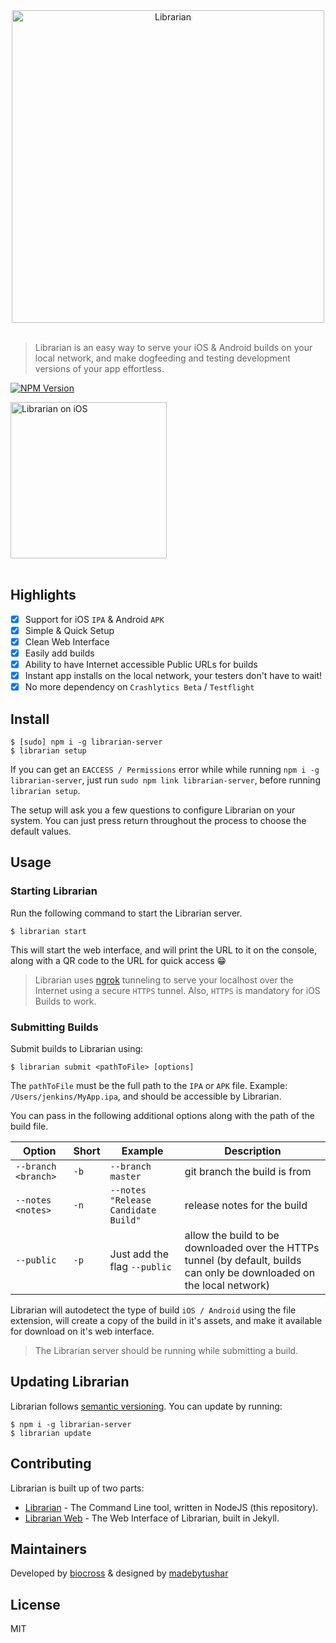 
<div align="center">
<img width="500" src="https://raw.githubusercontent.com/biocross/Librarian-Web/master/assets/LogoText_medium.png" alt="Librarian"><br/><br/>
</div>


> Librarian is an easy way to serve your iOS & Android builds on your local network, and make dogfeeding and testing development versions of your app effortless.
 
[![NPM Version](http://img.shields.io/npm/v/librarian-server.svg?style=flat)](https://www.npmjs.org/package/librarian-server)

<img width="250" src="https://raw.githubusercontent.com/biocross/librarian/master/demo.gif" alt="Librarian on iOS"><br/><br/>

## Highlights

- [x] Support for iOS `IPA` & Android `APK`
- [x] Simple & Quick Setup
- [x] Clean Web Interface
- [x] Easily add builds
- [x] Ability to have Internet accessible Public URLs for builds
- [x] Instant app installs on the local network, your testers don't have to wait!
- [x] No more dependency on `Crashlytics Beta` / `Testflight`

## Install

```console
$ [sudo] npm i -g librarian-server
$ librarian setup
```
If you can get an `EACCESS / Permissions` error while while running `npm i -g librarian-server`, just run `sudo npm link librarian-server`, before running `librarian setup`.

The setup will ask you a few questions to configure Librarian on your system. You can just press return throughout the process to choose the default values.

## Usage

### Starting Librarian

Run the following command to start the Librarian server.  

```console
$ librarian start
```
This will start the web interface, and will print the URL to it on the console, along with a QR code to the URL for quick access 😁

> Librarian uses [ngrok](https://ngrok.com/product) tunneling to serve your localhost over the Internet using a secure `HTTPS` tunnel. Also, `HTTPS` is mandatory for iOS Builds to work.

### Submitting Builds

Submit builds to Librarian using:

```console
$ librarian submit <pathToFile> [options]
```
The `pathToFile` must be the full path to the `IPA` or `APK` file. Example: `/Users/jenkins/MyApp.ipa`, and should be accessible by Librarian.

You can pass in the following additional options along with the path of the build file.

Option | Short | Example | Description
--- | --- | --- | ---
`--branch <branch>` | `-b` | `--branch master` | git branch the build is from
`--notes <notes>` | `-n` | `--notes "Release Candidate Build"` | release notes for the build
`--public` | `-p` | Just add the flag `--public` | allow the build to be downloaded over the HTTPs tunnel (by default, builds can only be downloaded on the local network)

Librarian will autodetect the type of build `iOS / Android` using the file extension, will create a copy of the build in it's assets, and make it available for download on it's web interface.

> The Librarian server should be running while submitting a build.

## Updating Librarian

Librarian follows [semantic versioning](https://semver.org/). You can update by running:

```console
$ npm i -g librarian-server
$ librarian update
```

## Contributing

Librarian is built up of two parts:

- [Librarian](https://github.com/biocross/Librarian) - The Command Line tool, written in NodeJS (this repository).
- [Librarian Web](https://github.com/biocross/Librarian-Web) - The Web Interface of Librarian, built in Jekyll.


## Maintainers

Developed by [biocross](https://twitter.com/sids7) & designed by [madebytushar](https://twitter.com/madebytushar)

## License

MIT